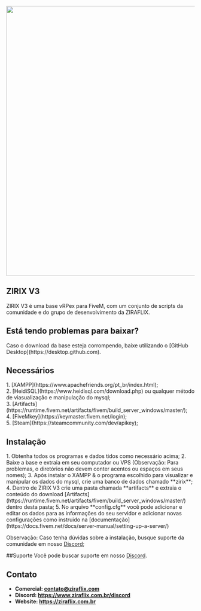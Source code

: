 <p align="center">
    <img width="722" src="https://cdn.discordapp.com/attachments/917183221375049728/951262131007918120/background.png">
</p>

<h2>ZIRIX V3</h2>
ZIRIX V3 é uma base vRPex para FiveM, com um conjunto de scripts da comunidade e do grupo de desenvolvimento da ZIRAFLIX.

<h2>Está tendo problemas para baixar?</h2>
Caso o download da base esteja corrompendo, baixe utilizando o [GitHub Desktop](https://desktop.github.com).

<h2>Necessários</h2>
1. [XAMPP](https://www.apachefriends.org/pt_br/index.html);</br>
2. [HeidiSQL](https://www.heidisql.com/download.php) ou qualquer método de viasualização e manipulação do mysql;</br>
3. [Artifacts](https://runtime.fivem.net/artifacts/fivem/build_server_windows/master/);</br>
4. [FiveMkey](https://keymaster.fivem.net/login);</br>
5. [Steam](https://steamcommunity.com/dev/apikey);</br>

<h2>Instalação</h2>
1. Obtenha todos os programas e dados tidos como necessário acima;
2. Baixe a base e extraia em seu computador ou VPS (Observação: Para problemas, o diretórios não devem conter acentos ou espaços em seus nomes);
3. Após instalar o XAMPP & o programa escolhido para visualizar e manipular os dados do mysql, crie uma banco de dados chamado **zirix**;
4. Dentro de ZIRIX V3 crie uma pasta chamada **artifacts** e extraia o conteúdo do download [Artifacts](https://runtime.fivem.net/artifacts/fivem/build_server_windows/master/) dentro desta pasta; 
5. No arquivo **config.cfg** você pode adicionar e editar os dados para as informações do seu servidor e adicionar novas configurações como instruido na [documentação](https://docs.fivem.net/docs/server-manual/setting-up-a-server/)

Observação: Caso tenha dúvidas sobre a instalação, busque suporte da comunidade em nosso [Discord](https://www.ziraflix.com.br/discord);

##Suporte
Você pode buscar suporte em nosso [Discord](https://www.ziraflix.com.br/discord). 

## Contato
- **Comercial: contato@ziraflix.com**
- **Discord: https://www.ziraflix.com.br/discord**
- **Website: https://ziraflix.com.br**
